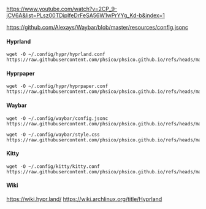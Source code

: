 https://www.youtube.com/watch?v=2CP_9-jCV6A&list=PLsz00TDipIfeDrFeSA56W1wPrYYg_Kd-b&index=1

https://github.com/Alexays/Waybar/blob/master/resources/config.jsonc


#### Hyprland
```
wget -O ~/.config/hypr/hyprland.conf https://raw.githubusercontent.com/phsico/phsico.github.io/refs/heads/main/linux/hyprland/hyprland.conf
```

#### Hyprpaper
```
wget -O ~/.config/hypr/hyprpaper.conf https://raw.githubusercontent.com/phsico/phsico.github.io/refs/heads/main/linux/hyprland/hyprpaper.conf
```

#### Waybar
```
wget -O ~/.config/waybar/config.jsonc https://raw.githubusercontent.com/phsico/phsico.github.io/refs/heads/main/linux/hyprland/waybar/config.jsonc
```
```
wget -O ~/.config/waybar/style.css https://raw.githubusercontent.com/phsico/phsico.github.io/refs/heads/main/linux/hyprland/waybar/style.css
```

#### Kitty
```
wget -O ~/.config/kitty/kitty.conf https://raw.githubusercontent.com/phsico/phsico.github.io/refs/heads/main/linux/hyprland/kitty/kitty.conf
```

#### Wiki
https://wiki.hypr.land/
https://wiki.archlinux.org/title/Hyprland
